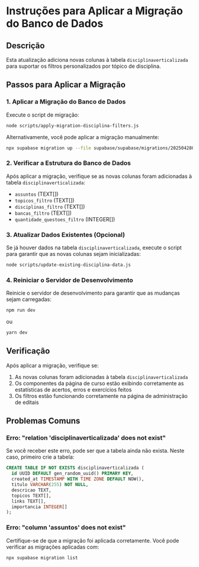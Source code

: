 # Instruções para Aplicar a Migração do Banco de Dados

## Descrição
Esta atualização adiciona novas colunas à tabela `disciplinaverticalizada` para suportar os filtros personalizados por tópico de disciplina.

## Passos para Aplicar a Migração

### 1. Aplicar a Migração do Banco de Dados

Execute o script de migração:

```bash
node scripts/apply-migration-disciplina-filters.js
```

Alternativamente, você pode aplicar a migração manualmente:

```bash
npx supabase migration up --file supabase/supabase/migrations/20250428000000_add_assuntos_topicos_to_disciplinaverticalizada.sql
```

### 2. Verificar a Estrutura do Banco de Dados

Após aplicar a migração, verifique se as novas colunas foram adicionadas à tabela `disciplinaverticalizada`:

- `assuntos` (TEXT[])
- `topicos_filtro` (TEXT[])
- `disciplinas_filtro` (TEXT[])
- `bancas_filtro` (TEXT[])
- `quantidade_questoes_filtro` (INTEGER[])

### 3. Atualizar Dados Existentes (Opcional)

Se já houver dados na tabela `disciplinaverticalizada`, execute o script para garantir que as novas colunas sejam inicializadas:

```bash
node scripts/update-existing-disciplina-data.js
```

### 4. Reiniciar o Servidor de Desenvolvimento

Reinicie o servidor de desenvolvimento para garantir que as mudanças sejam carregadas:

```bash
npm run dev
```

ou

```bash
yarn dev
```

## Verificação

Após aplicar a migração, verifique se:

1. As novas colunas foram adicionadas à tabela `disciplinaverticalizada`
2. Os componentes da página de curso estão exibindo corretamente as estatísticas de acertos, erros e exercícios feitos
3. Os filtros estão funcionando corretamente na página de administração de editais

## Problemas Comuns

### Erro: "relation 'disciplinaverticalizada' does not exist"

Se você receber este erro, pode ser que a tabela ainda não exista. Neste caso, primeiro crie a tabela:

```sql
CREATE TABLE IF NOT EXISTS disciplinaverticalizada (
  id UUID DEFAULT gen_random_uuid() PRIMARY KEY,
  created_at TIMESTAMP WITH TIME ZONE DEFAULT NOW(),
  titulo VARCHAR(255) NOT NULL,
  descricao TEXT,
  topicos TEXT[],
  links TEXT[],
  importancia INTEGER[]
);
```

### Erro: "column 'assuntos' does not exist"

Certifique-se de que a migração foi aplicada corretamente. Você pode verificar as migrações aplicadas com:

```bash
npx supabase migration list
```